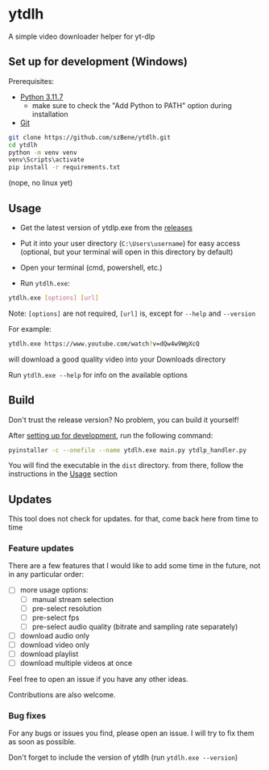 # ytdlh

A simple video downloader helper for yt-dlp

## Set up for development (Windows)

Prerequisites:

- [Python 3.11.7](https://www.python.org/downloads/release/python-3117/)
    - make sure to check the "Add Python to PATH" option during installation
- [Git](https://git-scm.com/downloads)

```bash
git clone https://github.com/szBene/ytdlh.git
cd ytdlh
python -m venv venv
venv\Scripts\activate
pip install -r requirements.txt
```

(nope, no linux yet)

## Usage

- Get the latest version of ytdlp.exe from the [releases](https://github.com/szBene/ytdlh/releases)

- Put it into your user directory (`C:\Users\username`) for easy access (optional, but your terminal will open in
  this directory by default)

- Open your terminal (cmd, powershell, etc.)

- Run `ytdlh.exe`:

```bash
ytdlh.exe [options] [url]
```

Note: `[options]` are not required, `[url]` is, except for `--help` and `--version`

For example:

```bash
ytdlh.exe https://www.youtube.com/watch?v=dQw4w9WgXcQ
```

will download a good quality video into your Downloads directory

Run `ytdlh.exe --help` for info on the available options

## Build

Don't trust the release version? No problem, you can build it yourself!

After [setting up for development](#set-up-for-development-windows), run the following command:

```bash
pyinstaller -c --onefile --name ytdlh.exe main.py ytdlp_handler.py
```

You will find the executable in the `dist` directory. from there, follow the instructions in the [Usage](#usage) section

## Updates

This tool does not check for updates. for that, come back here from time to time

### Feature updates

There are a few features that I would like to add some time in the future, not in any particular order:

- [ ] more usage options:
    - [ ] manual stream selection
    - [ ] pre-select resolution
    - [ ] pre-select fps
    - [ ] pre-select audio quality (bitrate and sampling rate separately)
- [ ] download audio only
- [ ] download video only
- [ ] download playlist
- [ ] download multiple videos at once

Feel free to open an issue if you have any other ideas.

Contributions are also welcome.

### Bug fixes

For any bugs or issues you find, please open an issue. I will try to fix them as soon as possible.

Don't forget to include the version of ytdlh (run `ytdlh.exe --version`)
